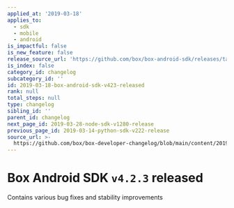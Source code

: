 ```yaml
---
applied_at: '2019-03-18'
applies_to:
  - sdk
  - mobile
  - android
is_impactful: false
is_new_feature: false
release_source_url: 'https://github.com/box/box-android-sdk/releases/tag/v4.2.3'
is_index: false
category_id: changelog
subcategory_id: ''
id: 2019-03-18-box-android-sdk-v423-released
rank: null
total_steps: null
type: changelog
sibling_id: ''
parent_id: changelog
next_page_id: 2019-03-28-node-sdk-v1280-release
previous_page_id: 2019-03-14-python-sdk-v222-release
source_url: >-
  https://github.com/box/box-developer-changelog/blob/main/content/2019/03-18-box-android-sdk-v423-released.md
---
```

# Box Android SDK `v4.2.3` released

Contains various bug fixes and stability improvements
